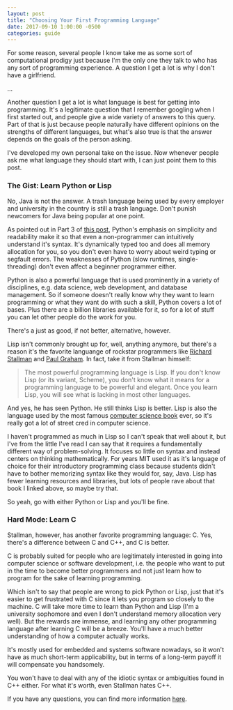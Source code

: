 ```yaml
---
layout: post
title: "Choosing Your First Programming Language"
date: 2017-09-10 1:00:00 -0500
categories: guide
---
```

For some reason, several people I know take me as some sort of computational prodigy just because I'm the only one they talk to who has any sort of programming experience. A question I get a lot is why I don't have a girlfriend.

...

Another question I get a lot is what language is best for getting into programming. It's a legitimate question that I remember googling when I first started out, and people give a wide variety of answers to this query. Part of that is just because people naturally have different opinions on the strengths of different languages, but what's also true is that the answer depends on the goals of the person asking.

I've developed my own personal take on the issue. Now whenever people ask me what language they should start with, I can just point them to this post.

### The Gist: Learn Python or Lisp

No, Java is not the answer. A trash language being used by every employer and university in the country is still a trash language. Don't punish newcomers for Java being popular at one point.

As pointed out in Part 3 of [this post](https://gavinfreud.github.io/programming/2017/09/04/the-significance-of-hello-world.html), Python's emphasis on simplicity and readability make it so that even a non-programmer can intuitively understand it's syntax. It's dynamically typed too and does all memory allocation for you, so you don't even have to worry about weird typing or segfault errors. The weaknesses of Python (slow runtimes, single-threading) don't even affect a beginner programmer either.

Python is also a powerful language that is used prominently in a variety of disciplines, e.g. data science, web development, and database management. So if someone doesn't really know why they want to learn programming or what they want do with such a skill, Python covers a lot of bases. Plus there are a billion libraries available for it, so for a lot of stuff you can let other people do the work for you.

There's a just as good, if not better, alternative, however.

Lisp isn't commonly brought up for, well, anything anymore, but there's a reason it's the favorite languange of rockstar programmers like [Richard Stallman](https://stallman.org/stallman-computing.html) and [Paul Graham](http://www.paulgraham.com/avg.html). In fact, take it from Stallman himself:

>The most powerful programming language is Lisp. If you don't know Lisp (or its variant, Scheme), you don't know what it means for a programming language to be powerful and elegant. Once you learn Lisp, you will see what is lacking in most other languages.

And yes, he has seen Python. He still thinks Lisp is better. Lisp is also the language used by the most famous [computer science book](https://mitpress.mit.edu/sicp/full-text/book/book.html) ever, so it's really got a lot of street cred in computer science.

I haven't programmed as much in Lisp so I can't speak that well about it, but I've from the little I've read I can say that it requires a fundamentally different way of problem-solving. It focuses so little on syntax and instead centers on thinking mathematically. For years MIT used it as it's language of choice for their introductory programming class because students didn't have to bother memorizing syntax like they would for, say, Java. Lisp has fewer learning resources and libraries, but lots of people rave about that book I linked above, so maybe try that. 

So yeah, go with either Python or Lisp and you'll be fine.

### Hard Mode: Learn C

Stallman, however, has another favorite programming language: C. Yes, there's a difference between C and C++, and C is better.

C is probably suited for people who are legitimately interested in going into computer science or software development, i.e. the people who want to put in the time to become better programmers and not just learn how to program for the sake of learning programming.

Which isn't to say that people are wrong to pick Python or Lisp, just that it's easier to get frustrated with C since it lets you program so closely to the machine. C will take more time to learn than Python and Lisp (I'm a university sophomore and even I don't understand memory allocation very well). But the rewards are immense, and learning any other programming language after learning C will be a breeze. You'll have a much better understanding of how a computer actually works.

It's mostly used for embedded and systems software nowadays, so it won't have as much short-term applicability, but in terms of a long-term payoff it will compensate you handsomely.

You won't have to deal with any of the idiotic syntax or ambiguities found in C++ either. For what it's worth, even Stallman hates C++.

If you have any questions, you can find more information [here](https://www.youtube.com/watch?v=VjGSMUep6_4).